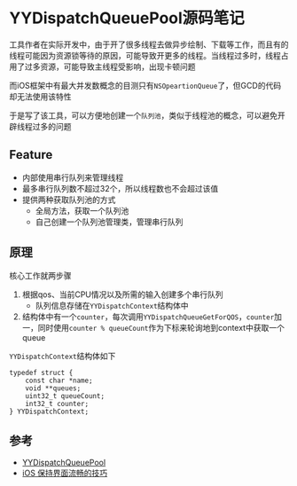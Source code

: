 # YYDispatchQueuePool源码笔记

工具作者在实际开发中，由于开了很多线程去做异步绘制、下载等工作，而且有的线程可能因为资源锁等待的原因，可能导致开更多的线程。当线程过多时，线程占用了过多资源，可能导致主线程受影响，出现卡顿问题

而iOS框架中有最大并发数概念的目测只有`NSOpeartionQueue`了，但GCD的代码却无法使用该特性

于是写了该工具，可以方便地创建一个`队列池`，类似于线程池的概念，可以避免开辟线程过多的问题

## Feature
- 内部使用串行队列来管理线程
- 最多串行队列数不超过32个，所以线程数也不会超过该值
- 提供两种获取队列池的方式
	- 全局方法，获取一个队列池
	- 自己创建一个队列池管理类，管理串行队列

## 原理

核心工作就两步骤

1. 根据qos、当前CPU情况以及所需的输入创建多个串行队列
	- 队列信息存储在`YYDispatchContext`结构体中
2. 结构体中有一个`counter`，每次调用`YYDispatchQueueGetForQOS`，`counter`加一，同时使用`counter % queueCount`作为下标来轮询地到context中获取一个queue

`YYDispatchContext`结构体如下

```
typedef struct {
    const char *name;
    void **queues;
    uint32_t queueCount;
    int32_t counter;
} YYDispatchContext;
```

## 参考
- [YYDispatchQueuePool](https://github.com/ibireme/YYDispatchQueuePool)
- [iOS 保持界面流畅的技巧](https://blog.ibireme.com/2015/11/12/smooth_user_interfaces_for_ios/)